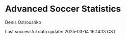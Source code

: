 # Advanced Soccer Statistics
Denis Ostroushko

<!-- gfm -->

Last successful data update: 2025-03-14 16:14:13 CST
